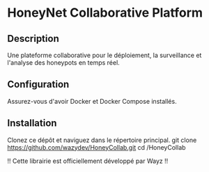 # HoneyNet Collaborative Platform

## Description
Une plateforme collaborative pour le déploiement, la surveillance et l'analyse des honeypots en temps réel.

## Configuration
Assurez-vous d'avoir Docker et Docker Compose installés.

## Installation
Clonez ce dépôt et naviguez dans le répertoire principal.
git clone https://github.com/wazydev/HoneyCollab.git
cd /HoneyCollab



!! Cette librairie est officiellement développé par Wayz !!
